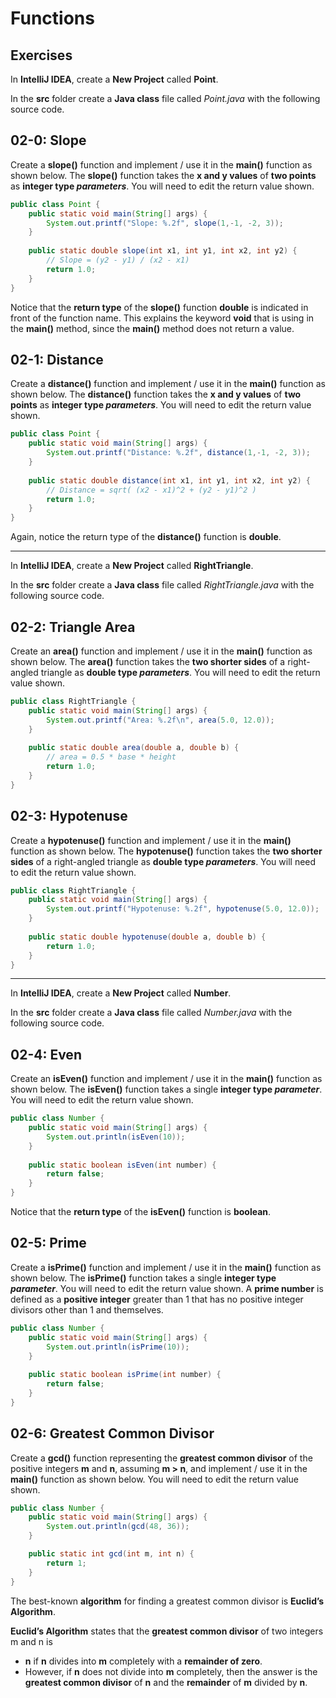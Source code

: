 # Functions

## Exercises

In **IntelliJ IDEA**, create a **New Project** called **Point**.

In the **src** folder create a **Java class** file called *Point.java* with the following source code.

## 02-0: Slope

Create a **slope()** function and implement / use it in the **main()** function as shown below.  The **slope()** function takes the **x and y values** of **two points** as **integer type *parameters***. You will need to edit the return value shown.

```java
public class Point {  
    public static void main(String[] args) {  
        System.out.printf("Slope: %.2f", slope(1,-1, -2, 3));  
    }  
  
    public static double slope(int x1, int y1, int x2, int y2) {
	    // Slope = (y2 - y1) / (x2 - x1)  
        return 1.0;  
    }  
}
```

Notice that the **return type** of the **slope()** function **double**  is indicated in front of the function name.  This explains the keyword **void** that is using in the **main()** method, since the **main()** method does not return a value.

## 02-1: Distance

Create a **distance()** function and implement / use it in the **main()** function as shown below.  The **distance()** function takes the **x and y values** of **two points** as **integer type *parameters***.  You will need to edit the return value shown.

```java
public class Point {  
    public static void main(String[] args) {  
        System.out.printf("Distance: %.2f", distance(1,-1, -2, 3));  
    }  
  
    public static double distance(int x1, int y1, int x2, int y2) {  
        // Distance = sqrt( (x2 - x1)^2 + (y2 - y1)^2 )  
        return 1.0;  
    }  
}
```

Again, notice the return type of the **distance()** function is **double**.

___

In **IntelliJ IDEA**, create a **New Project** called **RightTriangle**.

In the **src** folder create a **Java class** file called *RightTriangle.java* with the following source code.

## 02-2: Triangle Area

Create an **area()** function and implement / use it in the **main()** function as shown below.  The **area()** function takes the **two shorter sides** of a right-angled triangle as **double type *parameters***. You will need to edit the return value shown.

```java
public class RightTriangle {  
    public static void main(String[] args) {  
        System.out.printf("Area: %.2f\n", area(5.0, 12.0));  
    }  
  
    public static double area(double a, double b) {  
        // area = 0.5 * base * height  
        return 1.0;  
    }
}
```
## 02-3: Hypotenuse

Create a **hypotenuse()** function and implement / use it in the **main()** function as shown below.  The **hypotenuse()** function takes the **two shorter sides** of a right-angled triangle as **double type *parameters***. You will need to edit the return value shown.
```java
public class RightTriangle {  
    public static void main(String[] args) {  
        System.out.printf("Hypotenuse: %.2f", hypotenuse(5.0, 12.0));  
    }  
  
    public static double hypotenuse(double a, double b) {  
        return 1.0;  
    }  
}
```



___

In **IntelliJ IDEA**, create a **New Project** called **Number**.

In the **src** folder create a **Java class** file called *Number.java* with the following source code.
## 02-4: Even

Create an **isEven()** function and implement / use it in the **main()** function as shown below.  The **isEven()** function takes a single **integer type *parameter***. You will need to edit the return value shown.
```java
public class Number {  
    public static void main(String[] args) {  
        System.out.println(isEven(10));  
    }  
  
    public static boolean isEven(int number) {  
        return false;  
    }  
}
```
Notice that the **return type** of the **isEven()** function is **boolean**.

## 02-5: Prime

Create a **isPrime()** function and implement / use it in the **main()** function as shown below.  The **isPrime()** function takes a single **integer type *parameter***. You will need to edit the return value shown.  A **prime number** is defined as a **positive integer** greater than 1 that has no positive integer divisors other than 1 and themselves.

```java
public class Number {  
    public static void main(String[] args) {  
        System.out.println(isPrime(10));  
    }  
      
    public static boolean isPrime(int number) {  
        return false;  
    }     
}
```

## 02-6: Greatest Common Divisor

Create a **gcd()** function representing the **greatest common divisor** of the positive integers **m** and **n**, assuming **m > n**, and implement / use it in the **main()** function as shown below. You will need to edit the return value shown.

```java
public class Number {  
    public static void main(String[] args) {  
        System.out.println(gcd(48, 36));  
    }  

    public static int gcd(int m, int n) {  
        return 1;  
    }  
}
```
The best-known **algorithm** for finding a greatest common divisor is **Euclid’s Algorithm**.

**Euclid’s Algorithm** states that the **greatest common divisor** of two integers m and n is 

* **n** if **n** divides into **m** completely with a **remainder of zero**.
* However, if **n** does not divide into **m** completely, then the answer is the **greatest common divisor** of **n** and the **remainder** of **m** divided by **n**.
